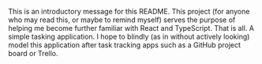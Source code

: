 This is an introductory message for this README. This project (for anyone who may read this, or maybe to remind myself) serves the purpose of helping me become further familiar with React and TypeScript. That is all. A simple tasking application. I hope to blindly (as in without actively looking) model this application after task tracking apps such as a GitHub project board or Trello.